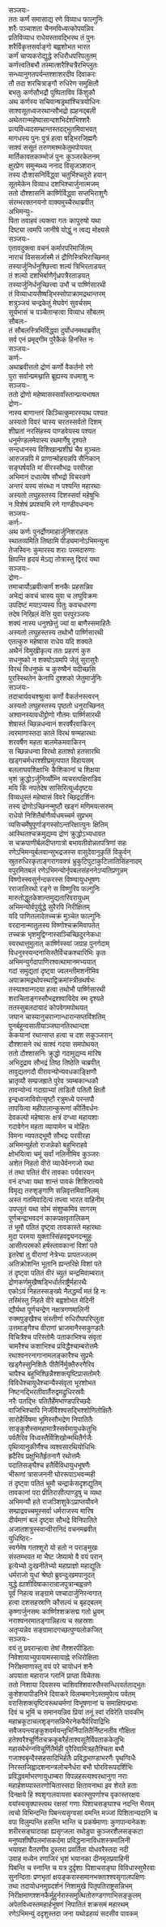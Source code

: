 सञ्जयः-  
ततः कर्णं समासाद्य रणे विव्याध फाल्गुनिः  
शरैः पञ्चाशता चैनमविध्यत्कोपयन्निव  
प्रतिविव्याध राधेयस्तावद्भिरथ तं पुनः  
शरैर्विकृत्तसर्वाङ्गो बह्वशोभत भारत  
कर्णं चाप्यकरोद्युद्धे रुधिरौधपरिपलुतम्  
कर्णत्त्वतिबभौ तस्मात्शरैश्चित्रैरभिप्लुतः  
सन्ध्यानुगतपर्यन्तश्शाशरदीव दिवाकरः  
तौ तदा शरचित्राङ्गौ रुधिरेण समुक्षितौ  
बभतुः कर्णसौभद्रौ पुष्पिताविव किंशुकौ  
अथ कर्णस्य सचिवान्षड्रथांश्चित्रयोधिनः  
साश्वसूतध्वजरथान्सौभद्रो ह्यहनद्बली  
अथेतरान्महेष्वासान्दशभिर्दशभिश्शरैः  
प्रत्यविध्यदसम्भ्रान्तस्तदद्भुतमिवाभवत्  
मागधस्य पुनः पुत्रं हत्वा षड्भिरजिह्मगैः  
साश्वं ससूतं तरुणमश्मकेतुमपोययत्  
मार्तिकावतकाम्भोजं पुनः कुञ्जरकेतनम्  
क्षुरप्रेण समुन्मथ्य ननाद विसृजञ्शरान्  
तस्य दौःशासनिर्विद्ध्वा चतुर्भिश्चतुरो हयान्  
सूतमेकेन विव्याध दशभिश्चार्जुनात्मजम्  
ततो दौश्शासनिं कार्ष्णिर्विद्ध्वा सप्तभिराशुगैः  
संरम्भरक्तनयनो वाक्यमुच्चैरथाब्रवीत्  
अभिमन्युः-  
पिता तवाहवं त्यक्त्वा गतः कापुरुषो यथा  
दिष्ट्या त्वमपि जानीषे योद्धुं न त्वद्य मोक्ष्यसे  
सञ्जयः-  
एतावदुक्त्वा वचनं कर्मारपरिमार्जितम्  
नाराचं विससर्जास्मै तं द्रौणिस्त्रिभिराच्छिनत्  
तस्यार्जुनिर्धनुश्छित्त्वा शल्यं त्रिभिरताडयत्  
तं शल्यो दशभिर्बाणैर्गृध्रपत्रैरताडयत्  
तस्यार्जुनिर्धनुच्छित्त्वा उभौ च पार्ष्णिसारथी  
तं विव्याधायसैष्षड्भिस्सोपाक्रामद्रथान्तरम्  
शत्रुञ्जयं चन्द्रकेतुं मेघवेगं सुवर्चसम्  
सूर्यभासं च पञ्चैतान्हत्वा विव्याध सौबलम्  
सौबलः-  
तं सौबलस्त्रिभिर्विद्ध्वा दुर्योधनमथाब्रवीत्  
सर्व एनं प्रमृद्गीम पुरैकैकं हिनस्ति नः  
सञ्जयः-  
कर्णः-  
अथाब्रवीत्ततो द्रोणं कर्णो वैकर्तनो रणे  
पुरा सर्वान्प्रमथ्नाति ब्रूह्यस्य वधमाशु नः  
सञ्जयः-  
ततो द्रोणो महेष्वासस्सर्वांस्तान्प्रत्यभाषत  
द्रोणः-  
नास्य बाणान्तरं किञ्चित्कुमारस्याथ पश्यत  
अस्यतो विवरं चास्य चरतस्सर्वतो दिशम्  
शीघ्रतां नरसिंहस्य पाण्डवेयस्य पश्यत  
धनुर्मण्डलमेवास्य रथमार्गेषु दृश्यते  
सन्दधानस्य विशिखान्प्रशीघ्रं चैव मुञ्चतः  
आरुजन्नपि मे प्राणान्मोहयन्नपि सैनिकान्  
सङ्घर्षयति मां वीरस्सौभद्रः परवीरहा  
अभिमानं दधात्येष सौभद्रो विचरन्रणे  
अन्तरं यस्य संरब्धा न पश्यन्ति महारथाः  
अस्यतो लघुहस्तस्य दिशस्सर्वा महेषुभिः  
न विशेषं प्रपश्यामि रणे गाण्डीवधन्वनः  
सञ्जयः-  
कर्णः-  
अथ कर्णः पुनर्द्रोणमाहार्जुनिशराहतः  
स्थातव्यमिति तिष्ठामि पीड्यमानोऽभिमन्युना  
तेजस्विनः कुमारस्य शराः परमदारुणाः  
क्षिपन्ति हृदयं मेऽद्य तोत्रास्तु द्विरदं यथा  
सञ्जयः-  
द्रोणः-  
तमाचार्योऽब्रवीत्कर्णं शनकैः प्रहसन्निव  
अभेद्यं कवचं चास्य युवा च लघुविक्रमः  
उपदिष्टं मयाऽप्यस्य पितुः कवचधारणा  
तदेष निखिलं वेत्ति युवा परपुरञ्जयः  
शक्यं नास्य धनुश्छेत्तुं ज्यां वा बाणैस्समाहितैः  
अस्यतो लघुहस्तस्य तथोभौ पार्ष्णिसारथी  
एतत्कुरु महेष्वास राधेय यदि शक्यते  
अथैनं विमुखीकृत्य ततः प्रहरणं कुरु  
सधनुष्को न शक्योऽयमपि जेतुं सुरासुरैः  
विरथं विधनुष्कं च कुरुष्वैनं यदीच्छसि  
पुरस्स्थितेन केनापि दुश्शको जेतुमार्जुनिः  
सञ्जयः-  
तदाचार्यवचश्श्रुत्वा कर्णो वैकर्तनस्त्वरन्  
अस्यतो लघुहस्तस्य पृष्ठतो धनुराच्छिनत्  
अश्वानस्यावधीद्द्रोणो गौतमः पार्ष्णिसारथी  
शेषास्तं च्छिन्नधन्वानं शरवर्षैरवाकिरन्  
त्वरमाणास्तदा काले विरथं षण्महारथाः  
शरवर्षैण महता बालमेकमवाकिरन्  
स च्छिन्नधन्वा विरथो हताश्वो हतसारथि  
खड्गचर्मधरश्शीघ्रमुत्पपात विहायसम्  
बललाघवशिक्षाभिः कैशिकानां च शिक्षया  
भृशं क्रुद्धोऽर्जुनिर्व्योम्नि व्यचरत्पक्षिराडिव  
मयि किं नपतेदेष सासिरित्यूर्ध्वदृष्टयः  
विव्यधुस्तं महेष्वासं विवरे च्छिद्रदर्शिनः  
तस्य द्रोणोऽच्छिनन्मुष्टौ खङ्गं मणिमयत्सरुम्  
राधेयो निशितैर्बाणैर्व्यधमच्चर्म सुप्रभम्  
व्यसिचर्मेषुपूर्णाङ्गस्सोऽन्तरिक्षात्पुनः क्षितिम्  
आस्थितश्चक्रमुद्यम्य द्रोणं क्रुद्धोऽभ्यधावत  
स चक्रपाणीर्बलदीप्तगात्रो बभावतीवोन्नतपत्रिणां सहः  
रणेऽभिमन्युर्बलवान्सुभद्रजस्स वासुदेवानुकृतिं विकुर्वन्  
स्रुतरुधिरकृताङ्गरागवक्त्रं भ्रुकुटिपुटाकुटिलातिसिंहनादम्  
वपुरमितबलं रणेऽभिमन्योर्नृपबलसंहननेऽप्यतिप्रणुन्नम्   
विष्णोस्स्वसुर्नन्दकरस्स विष्ण्वायुधभूषणः  
रराजातिरथो रङ्गे स विष्णुरिव फल्गुनिः  
मारुतोद्धूतकेशान्तमुद्यतारिवरायुधम्  
अभिमन्योर्वपुर्युद्धे सुरैरपि निरीक्षितम्  
यदि पाणितलादेतच्चक्रं मुञ्चेत फाल्गुनिः  
वरदानान्मातुलस्य विष्णोश्चक्रमिवापतेत्  
तच्चक्रं भृशमुद्विग्नास्सञ्चिच्छिदुरनेकधा  
स्वरथात्तुमुलात् कार्ष्णिस्स्वां जग्राह पुनर्गदाम्  
विधनुस्स्यन्दनासिस्तैर्विचक्रश्चारिभिः कृतः  
अभिमन्युर्गदापाणिरश्वत्थामानमभ्ययात्  
गदां समुद्यतां दृष्ट्वा ज्वलन्तीमशनीमिव  
अपाक्रामद्रथोपस्थाद्विक्रमांस्त्रीन्रथर्षभः  
तस्याश्वान्गदया हत्वा तथोभौ पार्ष्णिसारथी  
शराचिताङ्गस्सौभद्रश्श्वाविदेव स्म दृश्यते  
ततस्सुबलदायादं कोपवेगमपोथयत्  
जघान चास्यानुचरान्गान्धारान्सप्तविंशतिम्  
पुनर्बहून्वसातीयाञ्जघानतिरथान्दश  
केकयानां रथान्सप्त हत्वा च दश सकुञ्जरान्  
दौश्शासने रथं साश्वं गदया समपोथयत्  
ततो दौश्शासनिः क्रुद्धो गदामुद्यम्य मारिष  
अभिदुद्राव सौभद्रं तिष्ठ तिष्ठेति चाब्रवीत्  
तावुद्यतगदौ वीरावन्योन्यवधकाङ्क्षिणौ  
भ्रातृव्यौ सम्प्रजह्राते पुरेव त्र्यम्बकान्धकौ  
तावन्योन्यं गदाग्राभ्यां ताडितौ पतितौ क्षितौ  
इन्द्रध्वजाविवोत्सृष्टौ रत्रुमध्ये परन्तपौ  
तापयित्वा महीपालान्कुरूणां कीर्तिवर्धनः  
देवकल्पो महेष्वासः क्षत्रं दग्ध्वा महायशाः  
गदावेगेन महता व्यायामेन च मोहितः  
विमना न्यपतद्भूमौ सौभद्रः परवीरहा  
अभिमन्युर्हतो राजन्नेको बहुभिराहवे  
क्षोभयित्वा चमूं सर्वां नलिनीमिव कुञ्जरः  
अशेत निहतो वीरो व्याधैर्वनगजो यथा  
तं तथा पतितं वीरं तावकाः पर्यवारयन्  
वनं दग्ध्वा यथा शान्तं पावकं शिशिरात्यये  
विमृद्य तरुशृङ्गाणि सन्निवृत्तमिवानिलम्  
अस्तं गतमिवादित्यं तप्त्वा भारत वाहिनीम्  
उपप्लुतं यथा सोमं संशुष्कमिव सागरम्  
पूर्णचन्द्राभवदनं काकपक्षवृतालिकम्  
तं भूमौ पतितं दृष्ट्वा तावकास्ते महारथाः  
मुदा परमया युक्तास्सिंहवद्व्यनदन्मुहुः  
आसीत्परमको हर्षस्तावकानां विशां पते  
इतरेषां तु वीराणां नेत्रेभ्यः प्रापतज्जलम्  
अतिक्रोशन्ति भूतानि ह्यन्तरिक्षे विशां पते  
तं दृष्ट्वा पतितं वीरं च्युतं चन्द्रमिवाम्बरात्  
द्रोणकर्णमुखैष्षड्भिर्धार्तराष्ट्रैर्महारथैः  
एकोऽयं निहतस्सङ्ख्ये नैतद्धर्म्यं मतं हि नः  
तस्मिंस्तु निहते वीरे बह्वशोभत मेदिनी  
द्यौर्यथा पूर्णचन्द्रेण नक्षत्रगणमालिनी  
रुक्मपुङ्खैश्च संस्तीर्णा रुधिरौघपरिप्लुता  
उत्तमाङ्गैश्च वीराणां भ्राजमानैस्सकुण्डलैः  
विचित्रैश्च परिस्तोमैः पताकाभिश्च संवृता  
चामरैश्च कशाभिश्च प्रविद्धैश्चाम्बरोत्तमैः  
रथाश्वनरनागानामलङ्कारैश्च सुप्रभैः  
खड्गैस्सुनिशितैः पीतैर्निर्मुक्तैरुरगैरिव  
चापैश्च बहुभिश्छिन्नैश्शक्त्यृष्टिप्रासतोमरैः  
विविधैश्चायुधैश्चान्यैस्संवृता भूरशोभत  
निष्टनद्भिरतीवार्तैरुद्वमद्रुधिरस्रवैः  
नरैः पतद्भिः पतितैर्हेमभाण्डपरिच्छदैः  
वाजिभिश्चापि निर्जीवैश्श्वसद्भिश्शोणितोक्षितैः  
सारोहैर्विषमा भूमिस्सौभद्रेण निपातितैः  
साङ्कुशैस्समहामात्रैस्सर्वमायुधकेतुभिः  
पर्वतैरिव विध्वस्तैर्विशिखोन्मथितैर्गजैः  
पृथिव्यानुकीर्णैश्च व्यश्वसारथियोधिभिः  
ह्रदैरिव प्रक्षुभितैर्हृतनागै रथोत्तमैः  
पदातिसङ्घैश्च हतैर्विविधायुधभूषणैः  
भीरूणां त्रासजननी घोररूपाऽभवन्मही  
तं दृष्ट्वा पतितं भूमौ चन्द्रार्कसदृशद्युतिम्  
तावकानां परा प्रीतिरासीत्पाण्डुषु च व्यथा  
अभिमन्यौ हते राजञ्शिशुकेऽप्राप्तयौवने  
सम्प्राद्रवच्चमूस्सर्वा धर्मराजस्य मारिष  
दीर्यमाणं बलं दृष्ट्वा सौभद्रे विनिपातिते  
अजातशत्रुस्स्वान्वीरानिदं वचनमब्रवीत्  
युधिष्ठिरः-  
स्वर्गमेष गतश्शूरो यो हतो न पराङ्मुखः  
संस्तम्भयत मा भैष्ट जेष्यामो वै वयं परान्  
इत्येभ्यो दुःखनीतेभ्यो महाप्राज्ञो महाद्युतिः  
धर्मराजो युधां श्रेष्ठो ब्रुवन्दुःखमपानुदत्  
युद्धे ह्याशीविषाकारान्राजपुत्रान्बह्वन्रणे  
पूर्वं निहत्य सङ्ग्रामे पश्चादार्जुनिरन्वगात्  
हत्वा दशसहस्राणि कौसल्यं च बृहद्बलम्  
कृष्णार्जुनसमः कार्ष्णिश्शक्रसद्म गतो ध्रुवम्  
नराश्वनरमातङ्गान्निहत्य च सहस्रशः  
अतृप्यन्नेव सङ्ग्रामादगच्छत्पुण्यलोकजित्  
सञ्जयः-  
वयं तु प्रवरान्हत्वा तेषां तैश्शरपीडिताः  
निवेशायाभ्युपायामस्सायाह्ने रुधिरोक्षिताः  
निरीक्षमाणास्तु वयं परे चायोधनं शनैः  
अपयाता महाराज ग्लानिं प्राप्ता विचेतसः  
ततो निशाया दिवसस्य चाशिवश्शिवारुतैस्सन्धिरवर्तताद्भुतः  
कुशेशयापीडनिभे दिवाकरे विलम्बमानेऽस्तमुपेत्य पर्वतम्  
वरासिशक्त्यृष्टिवरूथचर्मणां विभूषणानां च समाक्षिपन्प्रभाः  
दिवं च भूमिं च समानयन्निव प्रियां तनूं स्वां रविरेति पावकीम्  
महाभ्रकूटाचलशृङ्गसन्निभैरनेकपैर्वरिवाद्रिभिः  
सवैजयन्त्यङ्कुशवर्मयन्तृभिर्निपातितैर्निष्टनतीव गौक्षिता  
हतेश्वरैश्चूर्णितचक्रकूबरैर्हताश्वसूतैर्विपताककेतुभिः  
महारथैर्भग्नविचूर्णितैर्मही पुरैरिवामित्रहतैश्चिता बभौ  
गजाश्वबृन्दैस्सहसादिभिर्हतैः प्रविद्धभाण्डाभरणैः पृथग्विधैः  
निरस्तजिह्वादशनान्त्रलोचनैर्धरा बभौ घोरविरूपदर्शिभिः  
प्रविद्धवर्माभरणायुधाम्बरा विपन्नहस्त्यश्वरथानुगा नराः  
महार्हशय्यास्तरणोचितास्सदा क्षितावनाथा इव शेरते हताः  
दिनक्षये हि श्वशृगालवायसा बकास्सुपर्णाश्च वृकास्तरक्षवः  
वयांस्यसृक्पास्त्वथ रक्षसां गणाः पिशाचसङ्घाश्च नदन्ति भैरवम्  
त्वचो विभिन्दन्ति पिबन्त्यसृग्वसां वमन्ति मज्जां पिशितान्यदानि च  
वपा विलुम्पन्ति हसन्ति भान्ति च प्रकर्षमाणाः कुणपान्यनेकशः  
शरीरसङ्घाटवहा ह्यसृग्जला रथोडुपा कुञ्जरशैलसङ्कटा  
मनुष्यशीर्षोपलमांसकर्दमा प्रविद्धनानाविधशस्त्रमालिनी  
भयावहा वैतरणीव दुस्तरा प्रवर्तिता योधवरैस्तदा नदी  
उवाह मध्येन रणाजिरं भृशं भयानका दीनमृतप्रवाहिनी  
पिबन्ति च स्नान्ति च यत्र दुर्दृशाः पिशाचसङ्घा विविधास्सुभैरवाः  
सुनन्दिताः प्रणभृतां क्षयङ्करास्समानभक्ताश्श्वसृगालपक्षिणः  
तथा तदायोधनमुग्रदर्शनं निशामुखे पितृपतिराष्ट्रसन्निभम्  
निरीक्षमाणश्शनकैर्मुहुर्नरास्समुत्थितोरुण्डगणाभिसङ्कुलम्  
अपेतविध्वस्तमहार्हभूषणं निपातितं शक्रसमं महारथम्  
रणेऽभिमन्युं ददृशुस्तदा जना यथोढहव्यं सदसीव पावकम्  
